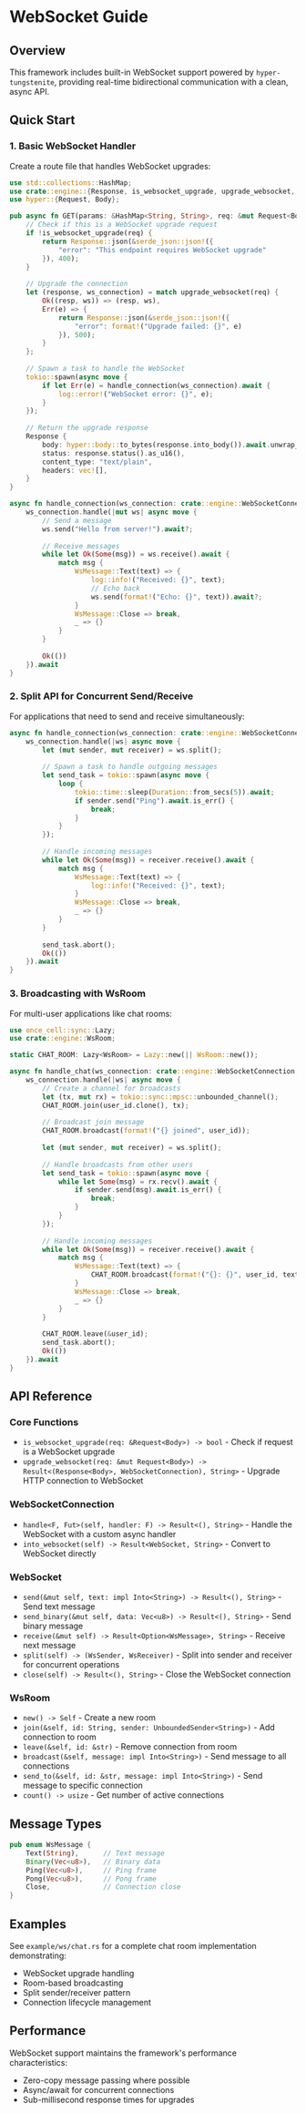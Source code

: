 # WebSocket Guide

## Overview

This framework includes built-in WebSocket support powered by `hyper-tungstenite`, providing real-time bidirectional communication with a clean, async API.

## Quick Start

### 1. Basic WebSocket Handler

Create a route file that handles WebSocket upgrades:

```rust
use std::collections::HashMap;
use crate::engine::{Response, is_websocket_upgrade, upgrade_websocket, WsMessage};
use hyper::{Request, Body};

pub async fn GET(params: &HashMap<String, String>, req: &mut Request<Body>) -> Response {
    // Check if this is a WebSocket upgrade request
    if !is_websocket_upgrade(req) {
        return Response::json(&serde_json::json!({
            "error": "This endpoint requires WebSocket upgrade"
        }), 400);
    }
    
    // Upgrade the connection
    let (response, ws_connection) = match upgrade_websocket(req) {
        Ok((resp, ws)) => (resp, ws),
        Err(e) => {
            return Response::json(&serde_json::json!({
                "error": format!("Upgrade failed: {}", e)
            }), 500);
        }
    };
    
    // Spawn a task to handle the WebSocket
    tokio::spawn(async move {
        if let Err(e) = handle_connection(ws_connection).await {
            log::error!("WebSocket error: {}", e);
        }
    });
    
    // Return the upgrade response
    Response {
        body: hyper::body::to_bytes(response.into_body()).await.unwrap_or_default(),
        status: response.status().as_u16(),
        content_type: "text/plain",
        headers: vec![],
    }
}

async fn handle_connection(ws_connection: crate::engine::WebSocketConnection) -> Result<(), String> {
    ws_connection.handle(|mut ws| async move {
        // Send a message
        ws.send("Hello from server!").await?;
        
        // Receive messages
        while let Ok(Some(msg)) = ws.receive().await {
            match msg {
                WsMessage::Text(text) => {
                    log::info!("Received: {}", text);
                    // Echo back
                    ws.send(format!("Echo: {}", text)).await?;
                }
                WsMessage::Close => break,
                _ => {}
            }
        }
        
        Ok(())
    }).await
}
```

### 2. Split API for Concurrent Send/Receive

For applications that need to send and receive simultaneously:

```rust
async fn handle_connection(ws_connection: crate::engine::WebSocketConnection) -> Result<(), String> {
    ws_connection.handle(|ws| async move {
        let (mut sender, mut receiver) = ws.split();
        
        // Spawn a task to handle outgoing messages
        let send_task = tokio::spawn(async move {
            loop {
                tokio::time::sleep(Duration::from_secs(5)).await;
                if sender.send("Ping").await.is_err() {
                    break;
                }
            }
        });
        
        // Handle incoming messages
        while let Ok(Some(msg)) = receiver.receive().await {
            match msg {
                WsMessage::Text(text) => {
                    log::info!("Received: {}", text);
                }
                WsMessage::Close => break,
                _ => {}
            }
        }
        
        send_task.abort();
        Ok(())
    }).await
}
```

### 3. Broadcasting with WsRoom

For multi-user applications like chat rooms:

```rust
use once_cell::sync::Lazy;
use crate::engine::WsRoom;

static CHAT_ROOM: Lazy<WsRoom> = Lazy::new(|| WsRoom::new());

async fn handle_chat(ws_connection: crate::engine::WebSocketConnection, user_id: String) -> Result<(), String> {
    ws_connection.handle(|ws| async move {
        // Create a channel for broadcasts
        let (tx, mut rx) = tokio::sync::mpsc::unbounded_channel();
        CHAT_ROOM.join(user_id.clone(), tx);
        
        // Broadcast join message
        CHAT_ROOM.broadcast(format!("{} joined", user_id));
        
        let (mut sender, mut receiver) = ws.split();
        
        // Handle broadcasts from other users
        let send_task = tokio::spawn(async move {
            while let Some(msg) = rx.recv().await {
                if sender.send(msg).await.is_err() {
                    break;
                }
            }
        });
        
        // Handle incoming messages
        while let Ok(Some(msg)) = receiver.receive().await {
            match msg {
                WsMessage::Text(text) => {
                    CHAT_ROOM.broadcast(format!("{}: {}", user_id, text));
                }
                WsMessage::Close => break,
                _ => {}
            }
        }
        
        CHAT_ROOM.leave(&user_id);
        send_task.abort();
        Ok(())
    }).await
}
```

## API Reference

### Core Functions

- `is_websocket_upgrade(req: &Request<Body>) -> bool` - Check if request is a WebSocket upgrade
- `upgrade_websocket(req: &mut Request<Body>) -> Result<(Response<Body>, WebSocketConnection), String>` - Upgrade HTTP connection to WebSocket

### WebSocketConnection

- `handle<F, Fut>(self, handler: F) -> Result<(), String>` - Handle the WebSocket with a custom async handler
- `into_websocket(self) -> Result<WebSocket, String>` - Convert to WebSocket directly

### WebSocket

- `send(&mut self, text: impl Into<String>) -> Result<(), String>` - Send text message
- `send_binary(&mut self, data: Vec<u8>) -> Result<(), String>` - Send binary message
- `receive(&mut self) -> Result<Option<WsMessage>, String>` - Receive next message
- `split(self) -> (WsSender, WsReceiver)` - Split into sender and receiver for concurrent operations
- `close(self) -> Result<(), String>` - Close the WebSocket connection

### WsRoom

- `new() -> Self` - Create a new room
- `join(&self, id: String, sender: UnboundedSender<String>)` - Add connection to room
- `leave(&self, id: &str)` - Remove connection from room
- `broadcast(&self, message: impl Into<String>)` - Send message to all connections
- `send_to(&self, id: &str, message: impl Into<String>)` - Send message to specific connection
- `count() -> usize` - Get number of active connections

## Message Types

```rust
pub enum WsMessage {
    Text(String),      // Text message
    Binary(Vec<u8>),   // Binary data
    Ping(Vec<u8>),     // Ping frame
    Pong(Vec<u8>),     // Pong frame
    Close,             // Connection close
}
```

## Examples

See `example/ws/chat.rs` for a complete chat room implementation demonstrating:
- WebSocket upgrade handling
- Room-based broadcasting
- Split sender/receiver pattern
- Connection lifecycle management

## Performance

WebSocket support maintains the framework's performance characteristics:
- Zero-copy message passing where possible
- Async/await for concurrent connections
- Sub-millisecond response times for upgrades

